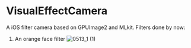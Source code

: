 # VisualEffectCamera
A iOS filter camera based on GPUImage2 and MLkit.
Filters done by now:
1. An orange face filter
![0513_1 (1)](https://user-images.githubusercontent.com/43910340/168193528-5ee075cc-7306-4c62-a8c6-4af5c3c8ad7c.jpg)

